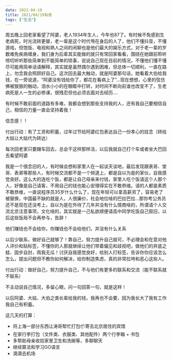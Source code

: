 ```yaml
---
date: 2021-04-19
title: 2021/04/19有感
tags: ["生活"]
---
```

周五晚上回老家看望了阿婆，老人1934年生人，今年也87了。有时候不免感到生老病死，时光流转更替，老一辈是这个时代甩在身后的人了，他们不懂抖音，不懂游戏，但饱饭、电视和熟人之间的闲聊也是他们最大的娱乐方式，对于老一辈的岁数难免疾病缠身，我们身为后辈其实能做的就只有常回家看看，围绕在她跟前聆听唠叨听听那些简单到不能简单的琐事，说说自己现在目前的情况，不懂他们懂不懂尽可能用简单话语解释，其实就是虽然偶尔遇到困难，但总体一切顺利，一直在路上，勿念我会照顾好自己。这次回去最大触动，就是阿婆那句话，她看着大伯给我钱，在一旁说道，“阿婆没有钱给你了，都花在看病上了”...现在想想，心里的弦仿佛被狠狠的触动，泪水小小的在眼眶中打转，对时间不断向前谁也改变不了，生老病死是人一生的必修课，很残忍但也必须去面对去经历....

有时候不敢前面的道路有多难，我都会想到那些支持我的人，还有我自己要相信自己，相信的力量一直会坚持着我！

信念感！！

  

付出行动：有了工资和积蓄，过年过节给阿婆红包表达自己一份孝心的挂念（转给大姑让大姑代为转达）

  

每次回老家只要蹭车回去，总会干这样那样活，以后我就自己打个车或者坐大巴回去看望阿婆

我是一个很念旧的人，有时候会想和家里人在一起谈天谈地，最后发现跟表哥、堂哥、表弟等那些人，有时候交流都不是一个频道上，都是自以为是的家伙，自我感觉良好。这么大的连吃个饭，都是让自己母亲来付钱，家里人吃个饭请这个人那个人，好像是自己请客，不用自己的钱也能心安理得实在不敢恭维。请的人都是素质不敢恭维，一直说程序员35岁什么什么了，现在年轻可以拿高薪资了，容易老了被替换，中国最不缺的就是人，人很廉价，社会地位啥的巴拉巴拉...那你考公务员还不是现在还没考上，自以为是在外待了几年并没有什么情商啥的，所谓请个人交流北京注意事项，文化啥的，其实就是一己私欲顺便请高中同学吃饭自己叙旧，以后这些饭局不会再参与，告辞！

  

他们赚钱也不会给你，你赚钱也不会给他们，并没有什么关系

以后少联系，做好自己就够了！靠自己，努力提升自己就可，不必理会和在意对他人评价和贴标签，不懂你的人那就继续让他们带着偏见和歧视吧，做他们的井底之蛙、固步自封，雨我无瓜！讨厌自我感觉良好，给别人打标签，告诉你你应该怎么怎么，提出问题但不教你如何解决，给你制造焦虑，真的非常拉垮和恶心这些人。

付出行动：做好自己，努力提升自己，不与他们有更多的联系和交流（能不联系就不联系）

不主动说自己情况，多留心眼，问一句回答一句，就是这样！

以后阿婆、大姑、大伯之类长辈给我的钱，我再也不会要，因为我长大了我有工作我自己有积蓄。


这几天的打算：
- 将上海一部分东西让涛哥帮忙打包📦寄去北京居住的宾馆
- 在家行李打包（文件类、衣服类、其他配件）两个行李箱 \+ 书包
- 多帮助母亲收拾家里卫生和洗碗等，多聊聊天
- 继续算法和学习GO语言
- 滴滴去机场

